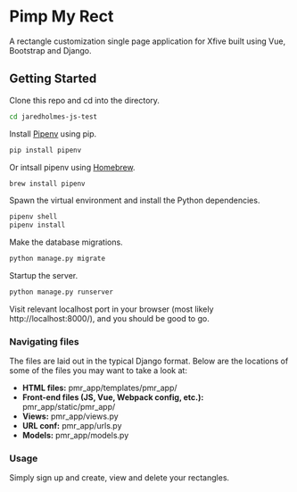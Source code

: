 # Pimp My Rect

A rectangle customization single page application for Xfive built using Vue, Bootstrap and Django.

## Getting Started

Clone this repo and cd into the directory.
```bash
cd jaredholmes-js-test
```

Install [Pipenv](https://github.com/pypa/pipenv) using pip.
```bash
pip install pipenv
```

Or intsall pipenv using [Homebrew](https://brew.sh).
```bash
brew install pipenv
```

Spawn the virtual environment and install the Python dependencies.
```bash
pipenv shell
pipenv install
```

Make the database migrations.
```python
python manage.py migrate
```

Startup the server.
```python
python manage.py runserver
```

Visit relevant localhost port in your browser (most likely http://localhost:8000/), and you should be good to go.

### Navigating files

The files are laid out in the typical Django format. Below are the locations of some of the files you may want to take a look at:
* **HTML files:** pmr_app/templates/pmr_app/
* **Front-end files (JS, Vue, Webpack config, etc.):** pmr_app/static/pmr_app/
* **Views:** pmr_app/views.py
* **URL conf:** pmr_app/urls.py
* **Models:** pmr_app/models.py

### Usage

Simply sign up and create, view and delete your rectangles.
